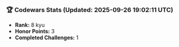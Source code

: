 ### 🏆 Codewars Stats (Updated: 2025-09-26 19:02:11 UTC)

- **Rank:** 8 kyu
- **Honor Points:** 3
- **Completed Challenges:** 1
